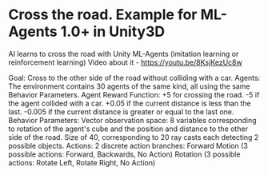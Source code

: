 # Cross the road. Example for ML-Agents 1.0+ in Unity3D
AI learns to cross the road with Unity ML-Agents (imitation learning or reinforcement learning)
Video about it - https://youtu.be/8KsjKezUc8w

Goal: Cross to the other side of the road without colliding with a car.
Agents: The environment contains 30 agents of the same kind, all using the same Behavior Parameters.
Agent Reward Function:
  +5 for crossing the road.
  -5 if the agent collided with a car.
  +0.05 if the current distance is less than the last.
  -0.005 if the current distance is greater or equal to the last one.
 Behavior Parameters:
  Vector observation space: 8 variables corresponding to rotation of the agent's cube and the position and distance to the other side of the road. 
  Size of 40, corresponding to 20 ray casts each detecting 2 possible objects.
 Actions: 2 discrete action branches:
  Forward Motion (3 possible actions: Forward, Backwards, No Action)
  Rotation (3 possible actions: Rotate Left, Rotate Right, No Action)
 
  
